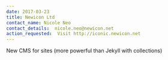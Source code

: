 ```yaml
---
date: 2017-03-23
title: Newicon Ltd
contact_name: Nicole Neo
contact_details:  nicole.neo@newicon.net
action_requested:  Visit http://iconic.newicon.net
---
```

New CMS for sites (more powerful than Jekyll with collections)
